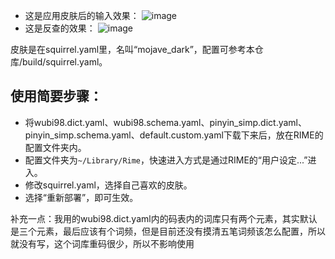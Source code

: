 - 这是应用皮肤后的输入效果：
![image](https://raw.githubusercontent.com/thep0y/rime-98/master/images/default.png)
- 这是反查的效果：
![image](https://raw.githubusercontent.com/thep0y/rime-98/master/images/reverse.png)

皮肤是在squirrel.yaml里，名叫“mojave_dark”，配置可参考本仓库/build/squirrel.yaml。


## 使用简要步骤：
- 将wubi98.dict.yaml、wubi98.schema.yaml、pinyin_simp.dict.yaml、pinyin_simp.schema.yaml、default.custom.yaml下载下来后，放在RIME的配置文件夹内。
- 配置文件夹为`~/Library/Rime`，快速进入方式是通过RIME的“用户设定...”进入。
- 修改squirrel.yaml，选择自己喜欢的皮肤。
- 选择“重新部署”，即可生效。



补充一点：我用的wubi98.dict.yaml内的码表内的词库只有两个元素，其实默认是三个元素，最后应该有个词频，但是目前还没有摸清五笔词频该怎么配置，所以就没有写，这个词库重码很少，所以不影响使用
